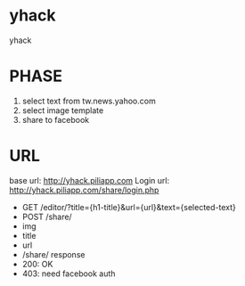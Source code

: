 yhack
=====

yhack


PHASE
====
1. select text from tw.news.yahoo.com
2. select image template
3. share to facebook


URL
====
base url: http://yhack.piliapp.com
Login url: http://yhack.piliapp.com/share/login.php
*  GET /editor/?title={h1-title}&url={url}&text={selected-text}
*  POST /share/
  * img
  * title
  * url
*  /share/ response
  * 200: OK
  * 403: need facebook auth


